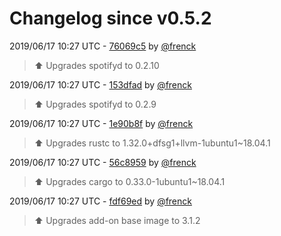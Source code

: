# Changelog since v0.5.2

2019/06/17 10:27 UTC - [76069c5](https://github.com/hassio-addons/addon-spotify-connect/commit/76069c5ed7b4d9ccea2108eaca023fc15c97f563) by [@frenck](https://github.com/frenck)
> :arrow_up: Upgrades spotifyd to 0.2.10 

2019/06/17 10:27 UTC - [153dfad](https://github.com/hassio-addons/addon-spotify-connect/commit/153dfad91bba3beea7aa10c188e20a33ae7f0372) by [@frenck](https://github.com/frenck)
> :arrow_up: Upgrades spotifyd to 0.2.9 

2019/06/17 10:27 UTC - [1e90b8f](https://github.com/hassio-addons/addon-spotify-connect/commit/1e90b8fdbf972cc41ec67a4f6dfb089373888bce) by [@frenck](https://github.com/frenck)
> :arrow_up: Upgrades rustc to 1.32.0+dfsg1+llvm-1ubuntu1~18.04.1 

2019/06/17 10:27 UTC - [56c8959](https://github.com/hassio-addons/addon-spotify-connect/commit/56c8959859b3ee2d81cd1deb50c3b3c7f7848da8) by [@frenck](https://github.com/frenck)
> :arrow_up: Upgrades cargo to 0.33.0-1ubuntu1~18.04.1 

2019/06/17 10:27 UTC - [fdf69ed](https://github.com/hassio-addons/addon-spotify-connect/commit/fdf69ed10401186971bc8e43e51b1719483a5497) by [@frenck](https://github.com/frenck)
> :arrow_up: Upgrades add-on base image to 3.1.2 

